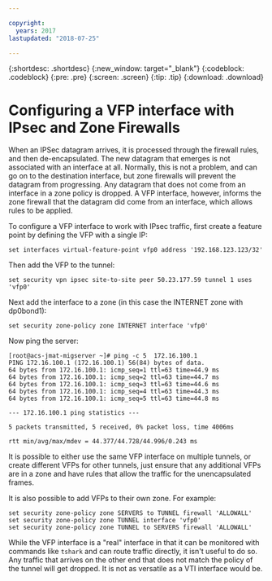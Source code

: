 ```yaml
---

copyright:
  years: 2017
lastupdated: "2018-07-25"

---
```


{:shortdesc: .shortdesc}
{:new_window: target="_blank"}
{:codeblock: .codeblock}
{:pre: .pre}
{:screen: .screen}
{:tip: .tip}
{:download: .download}

# Configuring a VFP interface with IPsec and Zone Firewalls
When an IPSec datagram arrives, it is processed through the firewall rules, and then de-encapsulated. The new datagram that emerges is not associated with an interface at all. Normally, this is not a problem, and can go on to the destination interface, but zone firewalls will prevent the datagram from progressing. Any datagram that does not come from an interface in a zone policy is dropped. A VFP interface, however, informs the zone firewall that the datagram did come from an interface, which allows rules to be applied. 

To configure a VFP interface to work with IPsec traffic, first create a feature point by defining the VFP with a single IP:

```
set interfaces virtual-feature-point vfp0 address '192.168.123.123/32'
```

Then add the VFP to the tunnel:

```
set security vpn ipsec site-to-site peer 50.23.177.59 tunnel 1 uses 'vfp0'
```

Next add the interface to a zone (in this case the INTERNET zone with dp0bond1):

```
set security zone-policy zone INTERNET interface 'vfp0'
```

Now ping the server:

```
[root@acs-jmat-migserver ~]# ping -c 5  172.16.100.1
PING 172.16.100.1 (172.16.100.1) 56(84) bytes of data.
64 bytes from 172.16.100.1: icmp_seq=1 ttl=63 time=44.9 ms
64 bytes from 172.16.100.1: icmp_seq=2 ttl=63 time=44.7 ms
64 bytes from 172.16.100.1: icmp_seq=3 ttl=63 time=44.6 ms
64 bytes from 172.16.100.1: icmp_seq=4 ttl=63 time=44.3 ms
64 bytes from 172.16.100.1: icmp_seq=5 ttl=63 time=44.8 ms

--- 172.16.100.1 ping statistics ---

5 packets transmitted, 5 received, 0% packet loss, time 4006ms

rtt min/avg/max/mdev = 44.377/44.728/44.996/0.243 ms
```

It is possible to either use the same VFP interface on multiple tunnels, or create different VFPs for other tunnels, just ensure that any additional VFPs are in a zone and have rules that allow the traffic for the unencapsulated frames.

It is also possible to add VFPs to their own zone. For example:

```
set security zone-policy zone SERVERS to TUNNEL firewall 'ALLOWALL'
set security zone-policy zone TUNNEL interface 'vfp0'
set security zone-policy zone TUNNEL to SERVERS firewall 'ALLOWALL'
```

While the VFP interface is a "real" interface in that it can be monitored with commands like `tshark` and can route traffic directly, it isn't useful to do so. Any traffic that arrives on the other end that does not match the policy of the tunnel will get dropped. It is not as versatile as a VTI interface would be.